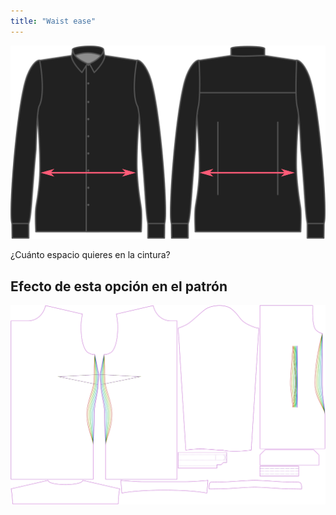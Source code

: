 ```yaml
---
title: "Waist ease"
---
```


![Holgura de cintura](waistease.svg)

¿Cuánto espacio quieres en la cintura?

## Efecto de esta opción en el patrón

![Esta imagen muestra el efecto de esta opción superponiendo varias variantes que tienen un valor diferente para esta opción](simone_waistease_sample.svg "Effect of this option on the pattern")
